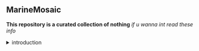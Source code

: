 ## MarineMosaic
**This repository is a curated collection of nothing**  *if u wanna int read these info* 

<details>

<summary>introduction</summary>

 - > I'm Kadita/Kadi , my pronouns are she/her, plz dont misgender me.
 - > INFJ `Introverted, Intuitive, Feeling, and Judging`
 - > I find myself constantly overthinking every single detail in my life and friendships, especially when it comes to things that are out of the ordinary or abnormal.
 - > **DON'T make +18 jokes and DON'T talk about sensitive topics like : domestic vi...ce, and s..ual orientation , Ab..se , self-h.rm and other things cuz they make discomfort**
 - > If you are the kind of person who tends to ignore the feelings and thoughts of those around you, DON'T int with me cuz I'm tired of toxic friendships.
 - > and if u dont like me u can hide or block me `idc`
 - > I will be happy if u don't bother my friends :D

</details>
